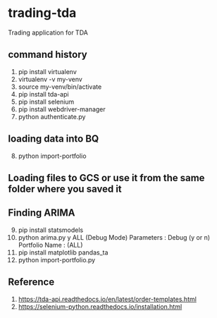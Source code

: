 # trading-tda
Trading application for TDA

## command history 

1. pip install virtualenv
2. virtualenv -v my-venv
3. source my-venv/bin/activate
4. pip install tda-api
5. pip install selenium
6. pip install webdriver-manager
7. python authenticate.py 

## loading data into BQ
8. python import-portfolio 
    <!-- cd output
    bq load --autodetect --replace --source_format=CSV trading.trading_data ADBE.csv

    ls | while read line; do bq load --autodetect --noreplace --source_format=CSV trading.trading_data "$line"; done; -->

## Loading files to GCS or use it from the same folder where you saved it 
## Finding ARIMA 
9. pip install statsmodels
10. python arima.py y ALL (Debug Mode) 
    Parameters :
        Debug (y or n)
        Portfolio Name : (ALL)
11.  pip install matplotlib pandas_ta
12. python import-portfolio.py 
## Reference 
1. https://tda-api.readthedocs.io/en/latest/order-templates.html
2. https://selenium-python.readthedocs.io/installation.html

